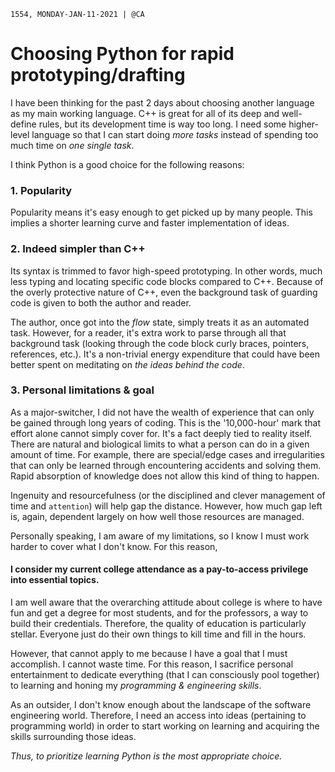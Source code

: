 `1554, MONDAY-JAN-11-2021 | @CA`

# Choosing Python for rapid prototyping/drafting

I have been thinking for the past 2 days about choosing another language as my main working language.
C++ is great for all of its deep and well-define rules, but its development time is way too long. I
need some higher-level language so that I can start doing *more tasks* instead of spending too much
time on *one single task*.

I think Python is a good choice for the following reasons:

### 1. Popularity
Popularity means it's easy enough to get picked up by many people. This implies a shorter learning
curve and faster implementation of ideas.

### 2. Indeed simpler than C++
Its syntax is trimmed to favor high-speed prototyping. In other words, much less typing and locating
specific code blocks compared to C++. Because of the overly protective nature of C++, even the
background task of guarding code is given to both the author and reader.

The author, once got into the *flow* state, simply treats it as an automated task. However, for a
reader, it's extra work to parse through all that background task (looking through the code block
curly braces, pointers, references, etc.). It's a non-trivial energy expenditure that could have been
better spent on meditating on *the ideas behind the code*.

### 3. Personal limitations & goal
As a major-switcher, I did not have the wealth of experience that can only be gained through long
years of coding. This is the '10,000-hour' mark that effort alone cannot simply cover for. It's a 
fact deeply tied to reality itself. There are natural and biological limits to what a person can do in
a given amount of time. For example, there are special/edge cases and irregularities that can only be 
learned through encountering accidents and solving them. Rapid absorption of knowledge does not allow 
this kind of thing to happen.

Ingenuity and resourcefulness (or the disciplined and clever management of time and `attention`) will
help gap the distance. However, how much gap left is, again, dependent largely on how well those 
resources are managed.

Personally speaking, I am aware of my limitations, so I know I must work harder to cover what I don't
know. For this reason, 

#### I consider my current college attendance as a pay-to-access privilege into essential topics.

I am well aware that the overarching attitude about college is where to have fun and get a degree for 
most students, and for the professors, a way to build their credentials. Therefore, the quality of
education is particularly stellar. Everyone just do their own things to kill time and fill in the
hours.

However, that cannot apply to me because I have a goal that I must accomplish. I cannot waste time.
For this reason, I sacrifice personal entertainment to dedicate everything (that I can consciously
pool together) to learning and honing my *programming & engineering skills*.

As an outsider, I don't know enough about the landscape of the software engineering world. Therefore,
I need an access into ideas (pertaining to programming world) in order to start working on learning 
and acquiring the skills surrounding those ideas.

*Thus, to prioritize learning Python is the most appropriate choice.*

